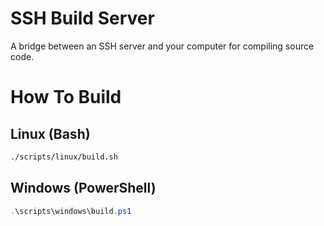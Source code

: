 # SSH Build Server
A bridge between an SSH server and your computer for compiling source code.

# How To Build
## Linux (Bash)
```bash
./scripts/linux/build.sh
```

## Windows (PowerShell)
```powershell
.\scripts\windows\build.ps1
```
